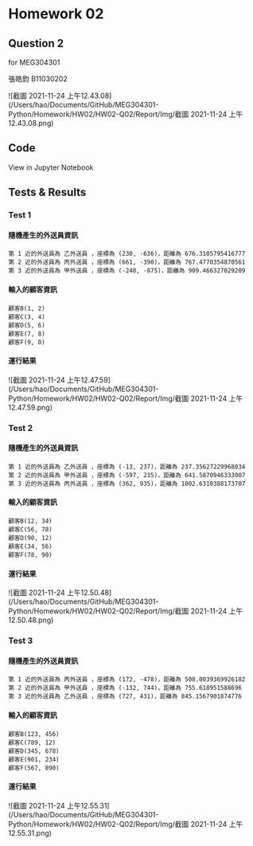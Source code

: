 # Homework 02

## Question 2

for MEG304301

張皓鈞 B11030202



![截圖 2021-11-24 上午12.43.08](/Users/hao/Documents/GitHub/MEG304301-Python/Homework/HW02/HW02-Q02/Report/Img/截圖 2021-11-24 上午12.43.08.png)

## Code

View in Jupyter Notebook



## Tests & Results

### Test 1

#### 隨機產生的外送員資訊

```
第 1 近的外送員為 乙外送員 ，座標為 (230, -636)，距離為 676.3105795416777
第 2 近的外送員為 丙外送員 ，座標為 (661, -390)，距離為 767.4770354870561
第 3 近的外送員為 甲外送員 ，座標為 (-248, -875)，距離為 909.466327029209
```

#### 輸入的顧客資訊

```
顧客B(1, 2)
顧客C(3, 4)
顧客D(5, 6)
顧客E(7, 8)
顧客F(9, 0)
```

#### 運行結果

![截圖 2021-11-24 上午12.47.59](/Users/hao/Documents/GitHub/MEG304301-Python/Homework/HW02/HW02-Q02/Report/Img/截圖 2021-11-24 上午12.47.59.png)

### Test 2

#### 隨機產生的外送員資訊

```
第 1 近的外送員為 乙外送員 ，座標為 (-13, 237)，距離為 237.35627229968034
第 2 近的外送員為 甲外送員 ，座標為 (-597, 235)，距離為 641.5870946333007
第 3 近的外送員為 丙外送員 ，座標為 (362, 935)，距離為 1002.6310388173707
```

#### 輸入的顧客資訊

```
顧客B(12, 34)
顧客C(56, 78)
顧客D(90, 12)
顧客E(34, 56)
顧客F(78, 90)
```

#### 運行結果

![截圖 2021-11-24 上午12.50.48](/Users/hao/Documents/GitHub/MEG304301-Python/Homework/HW02/HW02-Q02/Report/Img/截圖 2021-11-24 上午12.50.48.png)

### Test 3

#### 隨機產生的外送員資訊

```
第 1 近的外送員為 丙外送員 ，座標為 (172, -478)，距離為 508.0039369926182
第 2 近的外送員為 甲外送員 ，座標為 (-132, 744)，距離為 755.618951588696
第 3 近的外送員為 乙外送員 ，座標為 (727, 431)，距離為 845.1567901874776
```

#### 輸入的顧客資訊

```
顧客B(123, 456)
顧客C(789, 12)
顧客D(345, 678)
顧客E(901, 234)
顧客F(567, 890)
```

#### 運行結果

![截圖 2021-11-24 上午12.55.31](/Users/hao/Documents/GitHub/MEG304301-Python/Homework/HW02/HW02-Q02/Report/Img/截圖 2021-11-24 上午12.55.31.png)